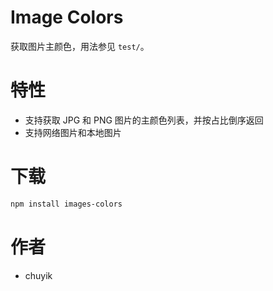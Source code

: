 Image Colors
========

获取图片主颜色，用法参见 `test/`。

# 特性
- 支持获取 JPG 和 PNG 图片的主颜色列表，并按占比倒序返回
- 支持网络图片和本地图片

# 下载
```bash
npm install images-colors
```

# 作者

- chuyik
